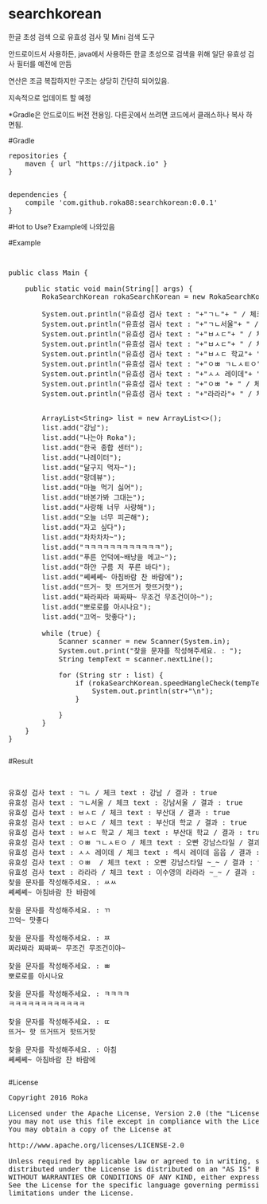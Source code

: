 # searchkorean
한글 초성 검색 으로 유효성 검사 및 Mini 검색 도구

안드로이드서 사용하든, java에서 사용하든 한글 초성으로 검색을 위해 일단 유효성 검사 필터를 예전에 만듬

연산은 조금 복잡하지만 구조는 상당히 간단히 되어있음.

지속적으로 업데이트 할 예정

*Gradle은 안드로이드 버전 전용임. 다른곳에서 쓰려면 코드에서 클래스하나 복사 하면됨.


#Gradle
<pre>
repositories {
    maven { url "https://jitpack.io" }
}

</pre>

<pre>
dependencies {
    compile 'com.github.roka88:searchkorean:0.0.1'
}
</pre>

#Hot to Use?
Example에 나와있음

#Example
<pre><xmp>
public class Main {

    public static void main(String[] args) {
	    RokaSearchKorean rokaSearchKorean = new RokaSearchKorean();

        System.out.println("유효성 검사 text : "+"ㄱㄴ"+ " / 체크 text : "+"강남"+" / 결과 : "+rokaSearchKorean.speedHangleCheck("ㄱㄴ", "강남"));
        System.out.println("유효성 검사 text : "+"ㄱㄴ서울"+ " / 체크 text : "+"강남서울"+" / 결과 : "+rokaSearchKorean.speedHangleCheck("ㄱㄴ서울", "강남서울"));
        System.out.println("유효성 검사 text : "+"ㅂㅅㄷ"+ " / 체크 text : "+"부산대"+" / 결과 : "+rokaSearchKorean.speedHangleCheck("ㅂㅅㄷ", "부산대"));
        System.out.println("유효성 검사 text : "+"ㅂㅅㄷ"+ " / 체크 text : "+"부산대 학교"+" / 결과 : "+rokaSearchKorean.speedHangleCheck("ㅂㅅㄷ", "부산대 학교"));
        System.out.println("유효성 검사 text : "+"ㅂㅅㄷ 학교"+ " / 체크 text : "+"부산대 학교"+" / 결과 : "+rokaSearchKorean.speedHangleCheck("ㅂㅅㄷ 학교", "부산대 학교"));
        System.out.println("유효성 검사 text : "+"ㅇㅃ ㄱㄴㅅㅌㅇ"+ " / 체크 text : "+"오빤 강남스타일"+" / 결과 : "+rokaSearchKorean.speedHangleCheck("ㅇㅃ ㄱㄴㅅㅌㅇ", "오빤 강남스타일"));
        System.out.println("유효성 검사 text : "+"ㅅㅅ 레이데"+ " / 체크 text : "+"섹시 레이데 웁웁"+" / 결과 : "+rokaSearchKorean.speedHangleCheck("ㅅㅅ 레이데", "섹시 레이데 웁웁"));
        System.out.println("유효성 검사 text : "+"ㅇㅃ "+ " / 체크 text : "+"오빤 강남스타일 ~_~"+" / 결과 : "+rokaSearchKorean.speedHangleCheck("ㅇㅃ", "오빤 강남스타일 ~_~"));
        System.out.println("유효성 검사 text : "+"라라라"+ " / 체크 text : "+"이수영의 라라라 ~_~"+" / 결과 : "+rokaSearchKorean.speedHangleCheck("라라라", "이수영의 라라라 ~_~"));


        ArrayList<String> list = new ArrayList<>();
        list.add("강남");
        list.add("나는야 Roka");
        list.add("한국 종합 센터");
        list.add("나레이터");
        list.add("달구지 먹자~");
        list.add("랑데뷰");
        list.add("마늘 먹기 싫어");
        list.add("바본가봐 그대는");
        list.add("사랑해 너무 사랑해");
        list.add("오늘 너무 피곤해");
        list.add("자고 싶다");
        list.add("차차차차~");
        list.add("ㅋㅋㅋㅋㅋㅋㅋㅋㅋㅋㅋㅋ");
        list.add("푸른 언덕에~배낭을 메고~");
        list.add("하얀 구름 저 푸른 바다");
        list.add("쎼쎼쎼~ 아침바람 찬 바람에");
        list.add("뜨거~ 핫 뜨거뜨거 핫뜨거핫");
        list.add("짜라짜라 짜짜짜~ 무조건 무조건이야~");
        list.add("뽀로로를 아시나요");
        list.add("끄억~ 맛좋다");

        while (true) {
            Scanner scanner = new Scanner(System.in);
            System.out.print("찾을 문자를 작성해주세요. : ");
            String tempText = scanner.nextLine();

            for (String str : list) {
                if (rokaSearchKorean.speedHangleCheck(tempText, str)) {
                    System.out.println(str+"\n");
                }

            }
        }
    }
}
</xmp></pre>


#Result
<pre><xmp>
유효성 검사 text : ㄱㄴ / 체크 text : 강남 / 결과 : true
유효성 검사 text : ㄱㄴ서울 / 체크 text : 강남서울 / 결과 : true
유효성 검사 text : ㅂㅅㄷ / 체크 text : 부산대 / 결과 : true
유효성 검사 text : ㅂㅅㄷ / 체크 text : 부산대 학교 / 결과 : true
유효성 검사 text : ㅂㅅㄷ 학교 / 체크 text : 부산대 학교 / 결과 : true
유효성 검사 text : ㅇㅃ ㄱㄴㅅㅌㅇ / 체크 text : 오빤 강남스타일 / 결과 : true
유효성 검사 text : ㅅㅅ 레이데 / 체크 text : 섹시 레이데 웁웁 / 결과 : true
유효성 검사 text : ㅇㅃ  / 체크 text : 오빤 강남스타일 ~_~ / 결과 : true
유효성 검사 text : 라라라 / 체크 text : 이수영의 라라라 ~_~ / 결과 : true
찾을 문자를 작성해주세요. : ㅆㅆ
쎼쎼쎼~ 아침바람 찬 바람에

찾을 문자를 작성해주세요. : ㄲ
끄억~ 맛좋다

찾을 문자를 작성해주세요. : ㅉ
짜라짜라 짜짜짜~ 무조건 무조건이야~

찾을 문자를 작성해주세요. : ㅃ
뽀로로를 아시나요

찾을 문자를 작성해주세요. : ㅋㅋㅋㅋ
ㅋㅋㅋㅋㅋㅋㅋㅋㅋㅋㅋㅋ

찾을 문자를 작성해주세요. : ㄸ
뜨거~ 핫 뜨거뜨거 핫뜨거핫

찾을 문자를 작성해주세요. : 아침
쎼쎼쎼~ 아침바람 찬 바람에
</xmp></pre>

#License

<pre>
Copyright 2016 Roka

Licensed under the Apache License, Version 2.0 (the "License");
you may not use this file except in compliance with the License.
You may obtain a copy of the License at

http://www.apache.org/licenses/LICENSE-2.0

Unless required by applicable law or agreed to in writing, software
distributed under the License is distributed on an "AS IS" BASIS,
WITHOUT WARRANTIES OR CONDITIONS OF ANY KIND, either express or implied.
See the License for the specific language governing permissions and
limitations under the License.
</pre>
